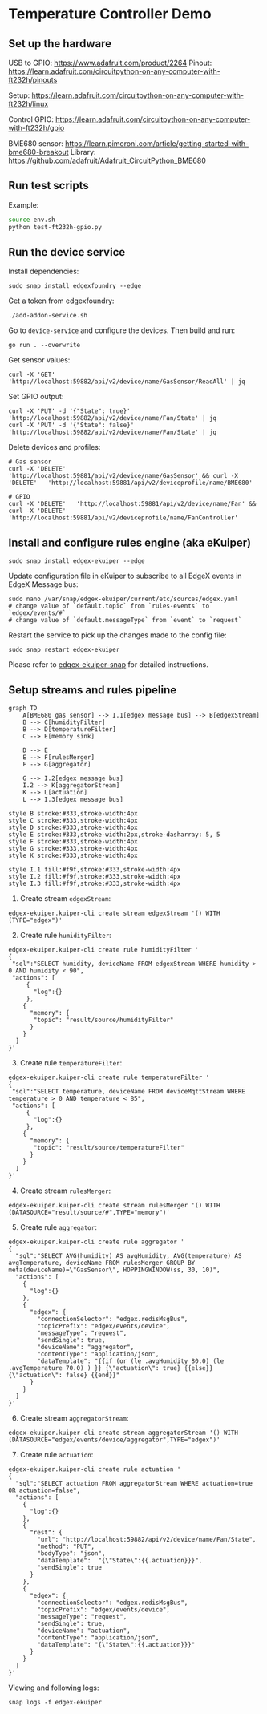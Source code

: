 # Temperature Controller Demo

## Set up the hardware
USB to GPIO: https://www.adafruit.com/product/2264
Pinout: https://learn.adafruit.com/circuitpython-on-any-computer-with-ft232h/pinouts

Setup: https://learn.adafruit.com/circuitpython-on-any-computer-with-ft232h/linux

Control GPIO: https://learn.adafruit.com/circuitpython-on-any-computer-with-ft232h/gpio

BME680 sensor: https://learn.pimoroni.com/article/getting-started-with-bme680-breakout
Library: https://github.com/adafruit/Adafruit_CircuitPython_BME680

## Run test scripts
Example:
```bash
source env.sh
python test-ft232h-gpio.py
```

## Run the device service

Install dependencies:
```
sudo snap install edgexfoundry --edge
```

Get a token from edgexfoundry:
```
./add-addon-service.sh
```

Go to `device-service` and configure the devices. Then build and run:
```
go run . --overwrite
```

Get sensor values:
```
curl -X 'GET' 'http://localhost:59882/api/v2/device/name/GasSensor/ReadAll' | jq
```

Set GPIO output:
```
curl -X 'PUT' -d '{"State": true}'  'http://localhost:59882/api/v2/device/name/Fan/State' | jq
curl -X 'PUT' -d '{"State": false}'  'http://localhost:59882/api/v2/device/name/Fan/State' | jq
```

Delete devices and profiles:
```
# Gas sensor
curl -X 'DELETE'   'http://localhost:59881/api/v2/device/name/GasSensor' && curl -X 'DELETE'   'http://localhost:59881/api/v2/deviceprofile/name/BME680'

# GPIO
curl -X 'DELETE'   'http://localhost:59881/api/v2/device/name/Fan' && curl -X 'DELETE'   'http://localhost:59881/api/v2/deviceprofile/name/FanController' 
```
## Install and configure rules engine (aka eKuiper)
```
sudo snap install edgex-ekuiper --edge
```
Update configuration file in eKuiper to subscribe to all EdgeX events in EdgeX Message bus:
```
sudo nano /var/snap/edgex-ekuiper/current/etc/sources/edgex.yaml
# change value of `default.topic` from `rules-events` to `edgex/events/#`
# change value of `default.messageType` from `event` to `request`
```


Restart the service to pick up the changes made to the config file:
```
sudo snap restart edgex-ekuiper
```

Please refer to [edgex-ekuiper-snap](https://github.com/canonical/edgex-ekuiper-snap#work-without-app-service-configurable-filtering) for detailed instructions.

## Setup streams and rules pipeline
```mermaid
graph TD
    A[BME680 gas sensor] --> I.1[edgex message bus] --> B[edgexStream]
    B --> C[humidityFilter]
    B --> D[temperatureFilter]
    C --> E[memory sink]
    
    D --> E
    E --> F[rulesMerger]
    F --> G[aggregator]
    
    G --> I.2[edgex message bus]
    I.2 --> K[aggregatorStream]
    K --> L[actuation] 
    L --> I.3[edgex message bus]
    
style B stroke:#333,stroke-width:4px
style C stroke:#333,stroke-width:4px
style D stroke:#333,stroke-width:4px
style E stroke:#333,stroke-width:2px,stroke-dasharray: 5, 5
style F stroke:#333,stroke-width:4px
style G stroke:#333,stroke-width:4px
style K stroke:#333,stroke-width:4px

style I.1 fill:#f9f,stroke:#333,stroke-width:4px
style I.2 fill:#f9f,stroke:#333,stroke-width:4px
style I.3 fill:#f9f,stroke:#333,stroke-width:4px
```

1. Create stream `edgexStream`:
```
edgex-ekuiper.kuiper-cli create stream edgexStream '() WITH (TYPE="edgex")'
```
2. Create rule `humidityFilter`:
```
edgex-ekuiper.kuiper-cli create rule humidityFilter '
{
 "sql":"SELECT humidity, deviceName FROM edgexStream WHERE humidity > 0 AND humidity < 90",
 "actions": [
     {
       "log":{}
     },
    {
      "memory": {
       "topic": "result/source/humidityFilter"
      }
    }
  ]
}'
```
3. Create rule `temperatureFilter`:
```
edgex-ekuiper.kuiper-cli create rule temperatureFilter '
{
 "sql":"SELECT temperature, deviceName FROM deviceMqttStream WHERE temperature > 0 AND temperature < 85",
 "actions": [
     {
       "log":{}
     },
    {
      "memory": {
       "topic": "result/source/temperatureFilter"
      }
    }
  ]
}'
```
4. Create stream `rulesMerger`:
```
edgex-ekuiper.kuiper-cli create stream rulesMerger '() WITH (DATASOURCE="result/source/#",TYPE="memory")'
```
5. Create rule `aggregator`:
```
edgex-ekuiper.kuiper-cli create rule aggregator '
{
  "sql":"SELECT AVG(humidity) AS avgHumidity, AVG(temperature) AS avgTemperature, deviceName FROM rulesMerger GROUP BY meta(deviceName)=\"GasSensor\", HOPPINGWINDOW(ss, 30, 10)",
  "actions": [
    {
      "log":{}
    },  
    {
      "edgex": {
        "connectionSelector": "edgex.redisMsgBus",
        "topicPrefix": "edgex/events/device",
        "messageType": "request",
        "sendSingle": true,
        "deviceName": "aggregator",
        "contentType": "application/json",
        "dataTemplate": "{{if (or (le .avgHumidity 80.0) (le .avgTemperature 70.0) ) }} {\"actuation\": true} {{else}} {\"actuation\": false} {{end}}"
      }
    }
  ]
}'
```
6. Create stream `aggregatorStream`:
```
edgex-ekuiper.kuiper-cli create stream aggregatorStream '() WITH (DATASOURCE="edgex/events/device/aggregator",TYPE="edgex")'
```
7. Create rule `actuation`:
```
edgex-ekuiper.kuiper-cli create rule actuation '
{
  "sql":"SELECT actuation FROM aggregatorStream WHERE actuation=true OR actuation=false",
  "actions": [
    {
      "log":{}
    }, 
    {
      "rest": {
        "url": "http://localhost:59882/api/v2/device/name/Fan/State",
        "method": "PUT",
        "bodyType": "json",
        "dataTemplate":  "{\"State\":{{.actuation}}}",
        "sendSingle": true
      }
    }, 
    {
      "edgex": {
        "connectionSelector": "edgex.redisMsgBus",
        "topicPrefix": "edgex/events/device",
        "messageType": "request",
        "sendSingle": true,
        "deviceName": "actuation",
        "contentType": "application/json",
        "dataTemplate": "{\"State\":{{.actuation}}}"
      }
    }
  ]
}'
```
Viewing and following logs:
```
snap logs -f edgex-ekuiper
```
